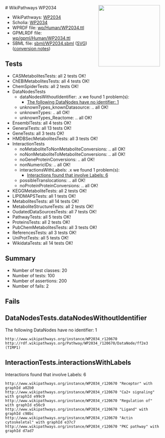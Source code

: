 <img style="float: right; width: 200px" src="../logo.png" />
# WikiPathways WP2034

* WikiPathways: [WP2034](https://identifiers.org/wikipathways:WP2034)
* Scholia: [WP2034](https://scholia.toolforge.org/wikipathways/WP2034)
* WPRDF file: [wp/Human/WP2034.ttl](../wp/Human/WP2034.ttl)
* GPMLRDF file: [wp/gpml/Human/WP2034.ttl](../wp/gpml/Human/WP2034.ttl)
* SBML file: [sbml/WP2034.sbml](../sbml/WP2034.sbml) ([SVG](../sbml/WP2034.svg)) ([conversion notes](../sbml/WP2034.txt))

## Tests
* CASMetabolitesTests: all 2 tests OK!
* ChEBIMetabolitesTests: all 4 tests OK!
* ChemSpiderTests: all 2 tests OK!
* DataNodesTests
    * dataNodesWithoutIdentifier: .x we found 1 problem(s):
        * [The following DataNodes have no identifier: 1](#d2d32fa0)
    * unknownTypes_knownDatasource: .. all OK!
    * unknownTypes: .. all OK!
    * unknownTypes_Reactome: .. all OK!
* EnsemblTests: all 4 tests OK!
* GeneralTests: all 13 tests OK!
* GeneTests: all 3 tests OK!
* HMDBSecMetabolitesTests: all 3 tests OK!
* InteractionTests
    * noMetaboliteToNonMetaboliteConversions: .. all OK!
    * noNonMetaboliteToMetaboliteConversions: .. all OK!
    * noGeneProteinConversions: .. all OK!
    * nonNumericIDs: .. all OK!
    * interactionsWithLabels: .x we found 1 problem(s):
        * [Interactions found that involve Labels: 6](#630d267d)
    * possibleTranslocations: .. all OK!
    * noProteinProteinConversions: .. all OK!
* KEGGMetaboliteTests: all 2 tests OK!
* LIPIDMAPSTests: all 1 tests OK!
* MetabolitesTests: all 14 tests OK!
* MetaboliteStructureTests: all 2 tests OK!
* OudatedDataSourcesTests: all 7 tests OK!
* PathwayTests: all 5 tests OK!
* ProteinsTests: all 2 tests OK!
* PubChemMetabolitesTests: all 3 tests OK!
* ReferencesTests: all 3 tests OK!
* UniProtTests: all 5 tests OK!
* WikidataTests: all 14 tests OK!


## Summary

* Number of test classes: 20
* Number of tests: 100
* Number of assertions: 200
* Number of fails: 2

## Fails

<a name="d2d32fa0" />

## DataNodesTests.dataNodesWithoutIdentifier

The following DataNodes have no identifier: 1
```
http://www.wikipathways.org/instance/WP2034_r120670 http://rdf.wikipathways.org/Pathway/WP2034_r120670/DataNode/ff2e3 (TIMP1)
```

<a name="630d267d" />

## InteractionTests.interactionsWithLabels

Interactions found that involve Labels: 6
```
http://www.wikipathways.org/instance/WP2034_r120670 "Receptor" with graphId a02b0
http://www.wikipathways.org/instance/WP2034_r120670 "Ca2+ signaling" with graphId e99c9
http://www.wikipathways.org/instance/WP2034_r120670 "Regulation of" with graphId e56c9
http://www.wikipathways.org/instance/WP2034_r120670 "Ligand" with graphId c98bc
http://www.wikipathways.org/instance/WP2034_r120670 "Actin cytoskeletal" with graphId e37c7
http://www.wikipathways.org/instance/WP2034_r120670 "PKC pathway" with graphId d7ad7
```

